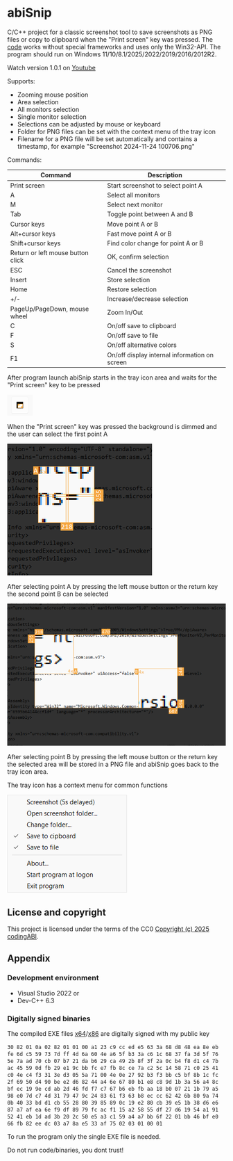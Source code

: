 # abiSnip
C/C++ project for a classic screenshot tool to save screenshots as PNG files or copy to clipboard when the "Print screen" key was pressed. The [code](abiSnip/abiSnip.cpp) works without special frameworks and uses only the Win32-API. The program should run on Windows 11/10/8.1/2025/2022/2019/2016/2012R2.

Watch version 1.0.1 on [Youtube](https://youtu.be/wQBMCGwqIpA)

Supports:
- Zooming mouse position
- Area selection
- All monitors selection
- Single monitor selection
- Selections can be adjusted by mouse or keyboard
- Folder for PNG files can be set with the context menu of the tray icon
- Filename for a PNG file will be set automatically and contains a timestamp, for example "Screenshot 2024-11-24 100706.png"

Commands:

| Command | Description |
| --- | --- |
| Print screen | Start screenshot to select point A |
| A | Select all monitors |
| M | Select next monitor |
| Tab | Toggle point between A and B |
| Cursor keys | Move point A or B |
| Alt+cursor keys | Fast move point A or B |
| Shift+cursor keys | Find color change for point A or B |
| Return or left mouse button click | OK, confirm selection |
| ESC | Cancel the screenshot |
| Insert | Store selection |
| Home | Restore selection
| +/- | Increase/decrease selection |
| PageUp/PageDown, mouse wheel | Zoom In/Out |
| C | On/off save to clipboard |
| F | On/off save to file |
| S | On/off alternative colors |
| F1 | On/off display internal information on screen |

After program launch abiSnip starts in the tray icon area and waits for the "Print screen" key to be pressed

![Screenshot of main window](assets/images/TrayIcon.png)

When the "Print screen" key was pressed the background is dimmed and the user can select the first point A

![Screenshot of main window](assets/images/SelectPointA.png)

After selecting point A by pressing the left mouse button or the return key the second point B can be selected

![Screenshot of main window](assets/images/MovePointB.png)

After selecting point B by pressing the left mouse button or the return key the selected area will be stored in a PNG file and abiSnip goes back to the tray icon area.

The tray icon has a context menu for common functions

![Screenshot of main window](assets/images/TrayIconContextMenu.png)

## License and copyright
This project is licensed under the terms of the CC0 [Copyright (c) 2025 codingABI](LICENSE). 

## Appendix

### Development environment

- Visual Studio 2022 or
- Dev-C++ 6.3

### Digitally signed binaries
The compiled EXE files [x64](abiSnip/x64)/[x86](abiSnip/x86) are digitally signed with my public key 
```
30 82 01 0a 02 82 01 01 00 a1 23 c9 cc ed e5 63 3a 68 d8 48 ea 8e eb fe 6d c5 59 73 7d ff 4d 6a 60 4e a6 5f b3 3a c6 1c 68 37 fa 3d 5f 76 5e 7a ad 70 cb 07 b7 21 da b6 29 ca 49 2b 8f 3f 2a 0c b4 f8 d1 c4 7b ac 45 59 0d fb 29 e1 9c bb fc e7 fb 8c ce 7a c2 5c 14 58 71 c0 25 41 c0 4e c4 f3 31 3e d3 05 5a 71 00 4e 0e 27 92 b3 f3 bb c5 bf 8b 1c fc 2f 69 50 d4 90 be e2 d6 82 44 a4 6e 67 80 b1 e8 c8 9d 1b 3a 56 a4 8c bf ec 19 9e cd ab 2d 46 fd f7 c7 67 b6 eb fb aa 18 b0 07 21 1b 79 a5 98 e0 7d c7 4d 31 79 47 9c 24 83 61 f3 63 b8 ec cc 62 42 6b 80 9a 74 0b 40 33 bd d1 cb 55 28 80 39 85 89 0c 19 e2 80 cb 39 e5 1b 38 d6 e6 87 a7 af ea 6e f9 df 89 79 fc ac f1 15 a2 58 55 df 27 d6 19 54 a1 91 52 41 eb 1d ad 3b 20 2c 50 e5 a3 c1 59 a4 a7 bb 6f 22 01 bb 46 bf e0 66 fb 82 ee dc 03 a7 8a e5 33 af 75 02 03 01 00 01
```
To run the program only the single EXE file is needed.

Do not run code/binaries, you dont trust!
